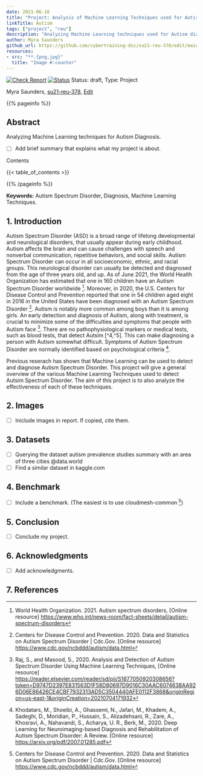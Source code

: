 ```yaml
---
date: 2021-06-16
title: "Project: Analysis of Machine Learning Techniques used for Autism Spectrum Disorder Diagnosis"
linkTitle: Autism
tags: ["project", "reu"]
description: "Analyzing Machine Learning techniques used for Autism diagnosis"
author: Myra Saunders
github_url: https://github.com/cybertraining-dsc/su21-reu-378/edit/main/project/index.md
resources:
- src: "**.{png,jpg}"
  title: "Image #:counter"
---
```


[![Check Report](https://github.com/cybertraining-dsc/su21-reu-378/workflows/Check%20Report/badge.svg)](https://github.com/cybertraining-dsc/su21-reu-378/actions)
[![Status](https://github.com/cybertraining-dsc/su21-reu-378/workflows/Status/badge.svg)](https://github.com/cybertraining-dsc/su21-reu-378/actions)
Status: draft, Type: Project


Myra Saunders, [su21-reu-378](https://github.com/cybertraining-dsc/su21-reu-378), [Edit](https://github.com/cybertraining-dsc/su21-reu-378/blob/main/project/index.md)

{{% pageinfo %}}

## Abstract

Analyzing Machine Learning techniques for Autism Diagnosis.
- [ ] Add brief summary that explains what my project is about.

Contents

{{< table_of_contents >}}

{{% /pageinfo %}}

**Keywords:** Autism Spectrum Disorder, Diagnosis, Machine Learning Techniques. 

## 1. Introduction

Autism Spectrum Disorder (ASD) is a broad range of lifelong developmental and neurological disorders, that usually appear during early childhood. Autism affects the brain and can cause challenges with speech and nonverbal communication, repetitive behaviors, and social skills. Autism Spectrum Disorder can occur in all socioeconomic, ethnic, and racial groups. This neurological disorder can usually be detected and diagnosed from the age of three years old, and up. As of June 2021, the World Health Organization has estimated that one in 160 children have an Autism Spectrum Disorder worldwide [^1]. Moreover, in 2020, the U.S. Centers for Disease Control and Prevention reported that one in 54 children aged eight in 2016 in the United States have been diagnosed with an Autism Spectrum Disorder [^2]. Autism is notably more common among boys than it is among girls. An early detection and diagnosis of Autism, along with treatment, is crucial to minimize some of the difficulties and symptoms that people with Autism face [^3]. There are no pathophysiological markers or medical tests, such as blood tests, that detect Autsim [^4,^5]. This can make diagnosing a person with Autism somewhat difficult. Symptoms of Autism Spectrum Disorder are normally identified based on psychological criteria [^5]. 

Previous reserach has shown that Machine Learning can be used to detect and diagnose Autism Spectrum Disorder. This project will give a general overview of the various Machine Learning Techniques used to detect Autsim Spectrum Disorder. The aim of this project is to also analyze the effectiveness of each of these techniques. 

## 2. Images

- [ ] Iniclude images in report. If copied, cite them.

## 3. Datasets

- [ ] Querying the dataset autism prevalence studies summary with an area of three cities @data.world
- [ ] Find a similar dataset in kaggle.com

## 4. Benchmark

- [ ] Include a benchmark. (The easiest is to use cloudmesh-common [^2])
 
## 5. Conclusion

- [ ] Conclude my project.

## 6. Acknowledgments

- [ ] Add acknowledgments.

## 7. References

[^1]: World Health Organization. 2021. Autism spectrum disorders, [Online resource] https://www.who.int/news-room/fact-sheets/detail/autism-spectrum-disorders

[^2]: Centers for Disease Control and Prevention. 2020. Data and Statistics on Autism Spectrum Disorder | Cdc.Gov. [Online resource] https://www.cdc.gov/ncbddd/autism/data.html

[^3]: Raj, S., and Masood, S., 2020. Analysis and Detection of Autism Spectrum Disorder Using Machine Learning Techniques, [Online resource] https://reader.elsevier.com/reader/sd/pii/S1877050920308656?token=D9747D2397E831563D1F58D80697D9016C30AAC6074638AA926D06E86426CE4CBF7932313AD5C3504440AFE0112F3868&originRegion=us-east-1&originCreation=20210704171932

[^4]: 

[^5]: Khodatars, M., Shoeibi, A., Ghassemi, N., Jafari, M., Khadem, A., Sadeghi, D., Moridian, P., Hussain, S., Alizadehsani, R., Zare, A., Khosravi, A., Nahavandi, S., Acharya, U. R., Berk, M., 2020. Deep Learning for Neuroimaging-based Diagnosis and Rehabilitation of Autism Spectrum Disorder: A Review. [Online resource] https://arxiv.org/pdf/2007.01285.pdf
